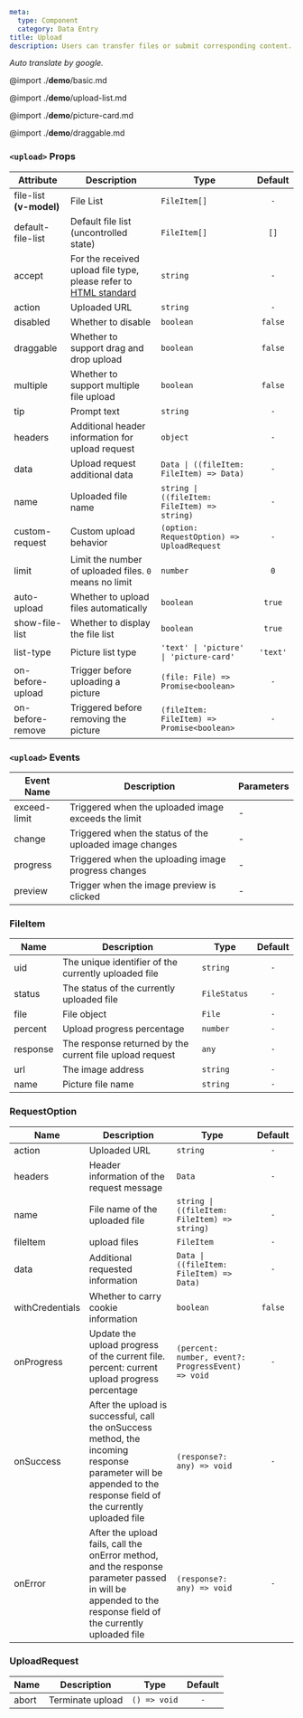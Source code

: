 ```yaml
meta:
  type: Component
  category: Data Entry
title: Upload
description: Users can transfer files or submit corresponding content.
```

*Auto translate by google.*


@import ./__demo__/basic.md

@import ./__demo__/upload-list.md

@import ./__demo__/picture-card.md

@import ./__demo__/draggable.md


### `<upload>` Props

|Attribute|Description|Type|Default|
|---|---|---|:---:|
|file-list **(v-model)**|File List|`FileItem[]`|`-`|
|default-file-list|Default file list (uncontrolled state)|`FileItem[]`|`[]`|
|accept|For the received upload file type, please refer to [HTML standard](https://developer.mozilla.org/en-US/docs/Web/HTML/Element/input/file#htmlattrdefaccept "_blank")|`string`|`-`|
|action|Uploaded URL|`string`|`-`|
|disabled|Whether to disable|`boolean`|`false`|
|draggable|Whether to support drag and drop upload|`boolean`|`false`|
|multiple|Whether to support multiple file upload|`boolean`|`false`|
|tip|Prompt text|`string`|`-`|
|headers|Additional header information for upload request|`object`|`-`|
|data|Upload request additional data|`Data \| ((fileItem: FileItem) => Data)`|`-`|
|name|Uploaded file name|`string \| ((fileItem: FileItem) => string)`|`-`|
|custom-request|Custom upload behavior|`(option: RequestOption) => UploadRequest`|`-`|
|limit|Limit the number of uploaded files. `0` means no limit|`number`|`0`|
|auto-upload|Whether to upload files automatically|`boolean`|`true`|
|show-file-list|Whether to display the file list|`boolean`|`true`|
|list-type|Picture list type|`'text' \| 'picture' \| 'picture-card'`|`'text'`|
|on-before-upload|Trigger before uploading a picture|`(file: File) => Promise<boolean>`|`-`|
|on-before-remove|Triggered before removing the picture|`(fileItem: FileItem) => Promise<boolean>`|`-`|
### `<upload>` Events

|Event Name|Description|Parameters|
|---|---|---|
|exceed-limit|Triggered when the uploaded image exceeds the limit|-|
|change|Triggered when the status of the uploaded image changes|-|
|progress|Triggered when the uploading image progress changes|-|
|preview|Trigger when the image preview is clicked|-|




### FileItem

|Name|Description|Type|Default|
|---|---|---|:---:|
|uid|The unique identifier of the currently uploaded file|`string`|`-`|
|status|The status of the currently uploaded file|`FileStatus`|`-`|
|file|File object|`File`|`-`|
|percent|Upload progress percentage|`number`|`-`|
|response|The response returned by the current file upload request|`any`|`-`|
|url|The image address|`string`|`-`|
|name|Picture file name|`string`|`-`|



### RequestOption

|Name|Description|Type|Default|
|---|---|---|:---:|
|action|Uploaded URL|`string`|`-`|
|headers|Header information of the request message|`Data`|`-`|
|name|File name of the uploaded file|`string \| ((fileItem: FileItem) => string)`|`-`|
|fileItem|upload files|`FileItem`|`-`|
|data|Additional requested information|`Data \| ((fileItem: FileItem) => Data)`|`-`|
|withCredentials|Whether to carry cookie information|`boolean`|`false`|
|onProgress|Update the upload progress of the current file. percent: current upload progress percentage|`(percent: number, event?: ProgressEvent) => void`|`-`|
|onSuccess|After the upload is successful, call the onSuccess method, the incoming response parameter will be appended to the response field of the currently uploaded file|`(response?: any) => void`|`-`|
|onError|After the upload fails, call the onError method, and the response parameter passed in will be appended to the response field of the currently uploaded file|`(response?: any) => void`|`-`|



### UploadRequest

|Name|Description|Type|Default|
|---|---|---|:---:|
|abort|Terminate upload|`() => void`|`-`|


